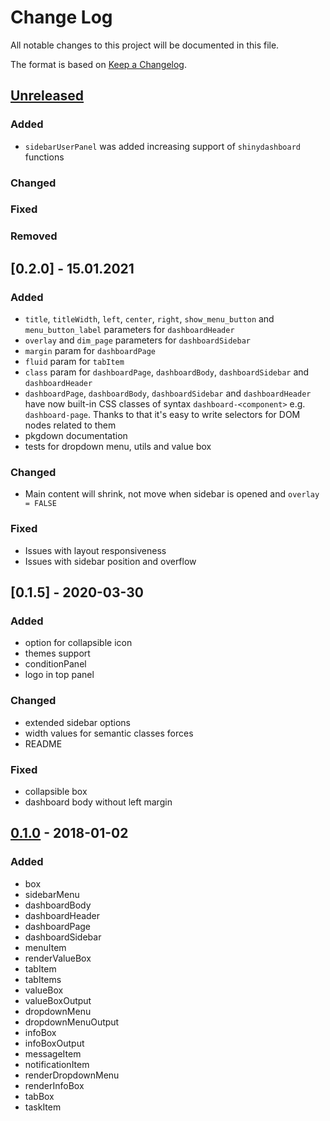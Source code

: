 # Change Log
All notable changes to this project will be documented in this file.

The format is based on [Keep a Changelog](http://keepachangelog.com/).

## [Unreleased]
### Added
- `sidebarUserPanel` was added increasing support of `shinydashboard` functions

### Changed
### Fixed
### Removed

## [0.2.0] - 15.01.2021
### Added
- `title`, `titleWidth`, `left`, `center`, `right`, `show_menu_button` and `menu_button_label` parameters for `dashboardHeader`
- `overlay` and `dim_page` parameters for `dashboardSidebar`
- `margin` param for `dashboardPage`
- `fluid` param for `tabItem`
- `class` param for `dashboardPage`, `dashboardBody`, `dashboardSidebar` and `dashboardHeader` 
- `dashboardPage`, `dashboardBody`, `dashboardSidebar` and `dashboardHeader` have now built-in CSS classes of syntax `dashboard-<component>` e.g. `dashboard-page`. Thanks to that it's easy to write selectors for DOM nodes related to them
- pkgdown documentation
- tests for dropdown menu, utils and value box

### Changed
- Main content will shrink, not move when sidebar is opened and `overlay = FALSE`
### Fixed
- Issues with layout responsiveness
- Issues with sidebar position and overflow

## [0.1.5] - 2020-03-30
### Added
- option for collapsible icon
- themes support
- conditionPanel
- logo in top panel

### Changed
- extended sidebar options
- width values for semantic classes forces
- README

### Fixed
- collapsible box 
- dashboard body without left margin

## [0.1.0] - 2018-01-02
### Added
- box
- sidebarMenu
- dashboardBody
- dashboardHeader
- dashboardPage
- dashboardSidebar
- menuItem
- renderValueBox
- tabItem
- tabItems
- valueBox
- valueBoxOutput
- dropdownMenu
- dropdownMenuOutput
- infoBox
- infoBoxOutput
- messageItem
- notificationItem
- renderDropdownMenu
- renderInfoBox
- tabBox
- taskItem

[Unreleased]: https://github.com/Appsilon/semantic.dashboard/compare/0.1.0...HEAD
[0.1.0]: https://github.com/Appsilon/semantic.dashboard/compare/efb5ed9abfd48be547e4ff191925dd5b02f971b2...0.1.0
